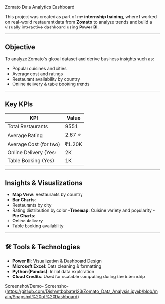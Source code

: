  Zomato Data Analytics Dashboard

This project was created as part of my **internship training**, where I worked on real-world restaurant data from **Zomato** to analyze trends and build a visually interactive dashboard using **Power BI**.

---

## Objective

To analyze Zomato's global dataset and derive business insights such as:
- Popular cuisines and cities
- Average cost and ratings
- Restaurant availability by country
- Online delivery & table booking trends

---

## Key KPIs

| KPI                     | Value   |
|------------------------|---------|
| Total Restaurants      | 9551    |
| Average Rating         | 2.67 ⭐  |
| Average Cost (for two) | ₹1.20K  |
| Online Delivery (Yes)  | 2K      |
| Table Booking (Yes)    | 1K      |

---

##  Insights & Visualizations

-  **Map View**: Restaurants by country
-  **Bar Charts**: 
- Restaurants by city
- Rating distribution by color
-**Treemap**: Cuisine variety and popularity
-**Pie Charts**: 
- Online delivery
- Table booking availability

---

## 🛠️ Tools & Technologies

- **Power BI**: Visualization & Dashboard Design  
- **Microsoft Excel**: Data cleaning & formatting  
- **Python (Pandas)**: Initial data exploration  
- **Cloud Credits**: Used for scalable computing during the internship


Screenshot/Demo- Screensho-(https://github.com/Dishantbobate123/Zomato_Data_Analysis.ipynb/blob/main/Snapshot%20of%20Dashboard)


